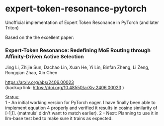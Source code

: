 # expert-token-resonance-pytorch
Unofficial implementation of Expert Token Resonance in PyTorch (and later Triton)

Based on the the excellent paper:  
### Expert-Token Resonance: Redefining MoE Routing through Affinity-Driven Active Selection  
Jing Li, Zhijie Sun, Dachao Lin, Xuan He, Yi Lin, Binfan Zheng, Li Zeng, Rongqian Zhao, Xin Chen

https://arxiv.org/abs/2406.00023  
(backup link:  https://doi.org/10.48550/arXiv.2406.00023  )


Status:  
1 - An initial working version for PyTorch eager.  I have finally been able to implement equation 4 properly and verified it results in cosine similarity of [-1,1]. (matmuls' didn't want to match earlier).
2 - Next: Planning to use it in llm-base test bed to make sure it trains as expected. 




